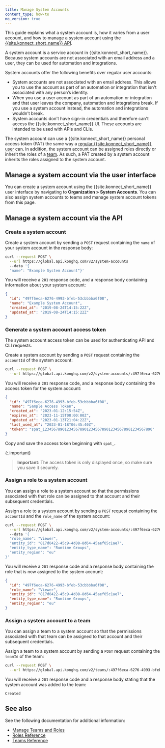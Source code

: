 ```yaml
---
title: Manage System Accounts
content_type: how-to
no_version: true
---
```


This guide explains what a system account is, how it varies from a user account, and how to manage a system account using the [{{site.konnect_short_name}} API](https://developer.konghq.com/spec/5175b87f-bfae-40f6-898d-82d224387f9b/fc735302-d8ac-4e66-a9ef-225569a75d3c). 

A system account is a service account in {{site.konnect_short_name}}. Because system accounts are not associated with an email address and a user, they can be used for automation and integrations. 

System accounts offer the following benefits over regular user accounts:

* System accounts are not associated with an email address. This allows you to use the account as part of an automation or integration that isn't associated with any person’s identity.
* When you use a user account as part of an automation or integration and that user leaves the company, automation and integrations break. If you use a system account instead, the automation and integrations wouldn't break.
* System accounts don't have sign-in credentials and therefore can't access the {{site.konnect_short_name}} UI. These accounts are intended to be used with APIs and CLIs.

The system account can use a {{site.konnect_short_name}} personal access token (PAT) the same way a [regular {{site.konnect_short_name}} user](/konnect/org-management/users/) can. In addition, the system account can be assigned roles directly or inherit the roles of a [team](/konnect/org-management/teams-and-roles/). As such, a PAT created by a system account inherits the roles assigned to the system account.

## Manage a system account via the user interface

You can create a system account using the {{site.konnect_short_name}} user interface by navigating to **Organization > System Accounts**. You can also assign system accounts to teams and manage system account tokens from this page.

## Manage a system account via the API

### Create a system account

Create a system account by sending a `POST` request containing the `name` of your system account in the response body:

```sh
curl --request POST \
  --url https://global.api.konghq.com/v2/system-accounts
  --data '{
  "name": "Example System Account"}'
```

You will receive a `201` response code, and a response body containing information about your system account:

```json
{
  "id": "497f6eca-6276-4993-bfeb-53cbbbba6f08",
  "name": "Example System Account",
  "created_at": "2019-08-24T14:15:22Z",
  "updated_at": "2019-08-24T14:15:22Z"
}
```

### Generate a system account access token

The system account access token can be used for authenticating API and CLI requests.

Create a system account by sending a `POST` request containing the `accountId` of the system account:

```sh
curl --request POST \
  --url https://global.api.konghq.com/v2/system-accounts/:497f6eca-6276-4993-bfeb-53cbbbba6f08/access-tokens
```
You will receive a `201` response code, and a response body containing the access token for the system account:

```json
{
  "id": "497f6eca-6276-4993-bfeb-53cbbbba6f08",
  "name": "Sample Access Token",
  "created_at": "2023-01-12:15:54Z",
  "expires_at": "2023-11-15T00:00:00Z",
  "updated_at": "2023-01-13T21:04:22Z",
  "last_used_at": "2023-01-18T06:45:40Z",
  "token": "spat_12345678901234567890123456789012345678901234567890"
}
```

Copy and save the access token beginning with `spat_`.

{:.important}
> **Important**: The access token is only displayed once, so make sure you save it securely. 

### Assign a role to a system account

You can assign a role to a system account so that the permissions associated with that role can be assigned to that account and their subsequent credentials.

Assign a role to a system account by sending a `POST` request containing the `accountId` and the `role_name` of the system account:

```sh
curl --request POST \
  --url https://global.api.konghq.com/v2/system-accounts/:497f6eca-6276-4993-bfeb-53cbbbba6f08/assigned-roles
  --data '{
  "role_name": "Viewer",
  "entity_id": "817d0422-45c9-4d88-8d64-45aef05c1ae7",
  "entity_type_name": "Runtime Groups",
  "entity_region": "eu"
}'
```

You will receive a `201` response code and a response body containing the role that is now assigned to the system account:

```json
{
  "id": "497f6eca-6276-4993-bfeb-53cbbbba6f08",
  "role_name": "Viewer",
  "entity_id": "817d0422-45c9-4d88-8d64-45aef05c1ae7",
  "entity_type_name": "Runtime Groups",
  "entity_region": "eu"
}
```

### Assign a system account to a team

You can assign a team to a system account so that the permissions associated with that team can be assigned to that account and their subsequent credentials.

Assign a team to a system account by sending a `POST` request containing the `teamId` of the team:

```sh
curl --request POST \
  --url https://global.api.konghq.com/v2/teams/:497f6eca-6276-4993-bfeb-53cbbbba6f08/system-accounts
```

You will receive a `201` response code and a response body stating that the system account was added to the team:

```
Created
```

## See also

See the following documentation for additional information:
* [Manage Teams and Roles](/konnect/org-management/teams-and-roles/manage/)
* [Roles Reference](/konnect/org-management/teams-and-roles/roles-reference/)
* [Teams Reference](/konnect/org-management/teams-and-roles/teams-reference/)